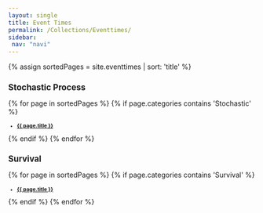 ```yaml
---
layout: single
title: Event Times
permalink: /Collections/Eventtimes/
sidebar: 
 nav: "navi"
---
```


<!-- 
<ul>: Unordered list; <li>: list item.
 -->

{% assign sortedPages = site.eventtimes | sort: 'title' %}


<h2 style="font-size:1.20em"> Stochastic Process </h2>
{% for page in sortedPages %}
	{% if page.categories contains 'Stochastic' %}
<h3 style="font-size:0.75em">
<ul>
	<li><a href="{{ page.url }}">{{ page.title }}</a></li>
</ul>
</h3>
	{% endif %}
{% endfor %}

<h2 style="font-size:1.20em"> Survival </h2>
{% for page in sortedPages %}
	{% if page.categories contains 'Survival' %}
<h3 style="font-size:0.75em">
<ul>
	<li><a href="{{ page.url }}">{{ page.title }}</a></li>
</ul>
</h3>
	{% endif %}
{% endfor %}